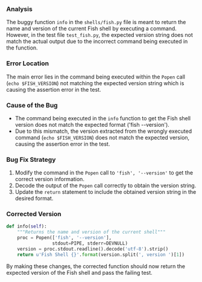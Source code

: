 ### Analysis
The buggy function `info` in the `shells/fish.py` file is meant to return the name and version of the current Fish shell by executing a command. However, in the test file `test_fish.py`, the expected version string does not match the actual output due to the incorrect command being executed in the function.

### Error Location
The main error lies in the command being executed within the `Popen` call (`echo $FISH_VERSION`) not matching the expected version string which is causing the assertion error in the test.

### Cause of the Bug
- The command being executed in the `info` function to get the Fish shell version does not match the expected format ('fish --version').
- Due to this mismatch, the version extracted from the wrongly executed command (`echo $FISH_VERSION`) does not match the expected version, causing the assertion error in the test.

### Bug Fix Strategy
1. Modify the command in the `Popen` call to `'fish', '--version'` to get the correct version information.
2. Decode the output of the `Popen` call correctly to obtain the version string.
3. Update the `return` statement to include the obtained version string in the desired format.

### Corrected Version
```python
def info(self):
    """Returns the name and version of the current shell"""
    proc = Popen(['fish', '--version'],
                 stdout=PIPE, stderr=DEVNULL)
    version = proc.stdout.readline().decode('utf-8').strip()
    return u'Fish Shell {}'.format(version.split(', version ')[1])
```

By making these changes, the corrected function should now return the expected version of the Fish shell and pass the failing test.